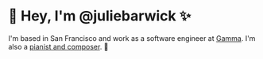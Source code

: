 # 👋 Hey, I'm @juliebarwick ✨

I'm based in San Francisco and work as a software engineer at [Gamma](gamma.app). I'm also a [pianist and composer](juliebarwick.com). 🎵
<!---
juliebarwick/juliebarwick is a ✨ special ✨ repository because its `README.md` (this file) appears on your GitHub profile.
You can click the Preview link to take a look at your changes.
--->
